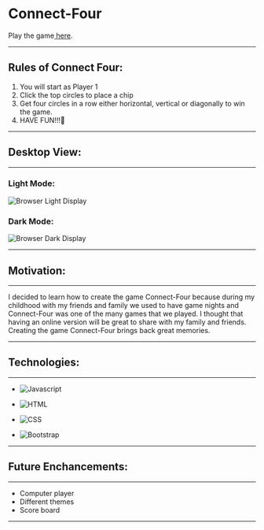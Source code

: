 # Connect-Four
Play the game<a href="https://connect-four-abygaelle.surge.sh/" target="_blank"> here</a>.


____
## Rules of Connect Four:
1. You will start as Player 1
2. Click the top circles to place a chip
3. Get four circles in a row either horizontal, vertical or diagonally to win the game.
4. HAVE FUN!!!🥳
______________
## Desktop View:
___
### Light Mode:
![Browser Light Display](https://imgur.com/2FY00At.jpg)

### Dark Mode:
![Browser Dark Display](https://imgur.com/91JQ3ik.jpg)

___
## Motivation:
___
I decided to learn how to create the game Connect-Four because during my childhood with my friends and family we used to have game nights and Connect-Four was one of the many games that we played. I thought that having an online version will be great to share with my family and friends. Creating the game Connect-Four brings back great memories.

_______
## Technologies:
___

* ![Javascript](https://img.shields.io/badge/JavaScript-F7DF1E?style=for-the-badge&logo=javascript&logoColor=black)

* ![HTML](https://img.shields.io/badge/HTML-239120?style=for-the-badge&logo=html5&logoColor=white)

* ![CSS](https://img.shields.io/badge/CSS-239120?&style=for-the-badge&logo=css3&logoColor=white)

* ![Bootstrap](https://img.shields.io/badge/Bootstrap-563D7C?style=for-the-badge&logo=bootstrap&logoColor=white)

___
## Future Enchancements:
___
* Computer player
* Different themes
* Score board
___
